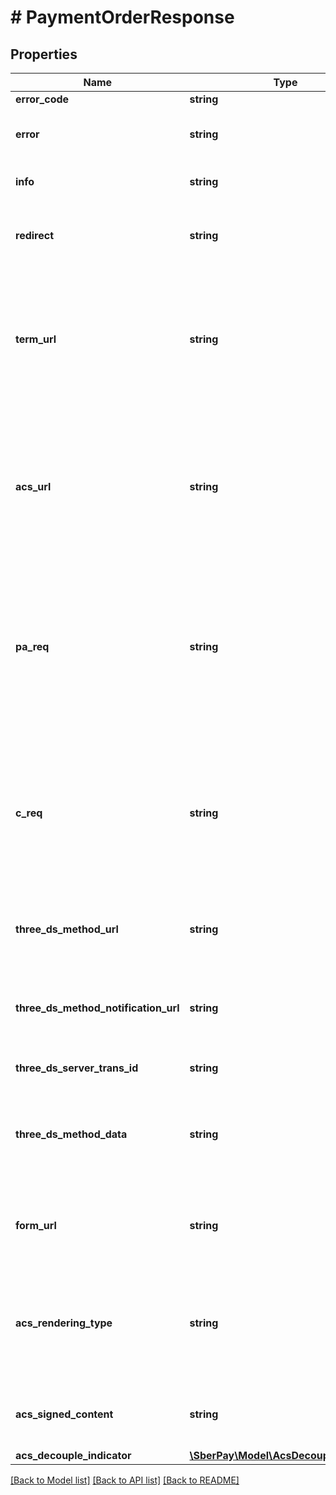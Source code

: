 # # PaymentOrderResponse

## Properties

Name | Type | Description | Notes
------------ | ------------- | ------------- | -------------
**error_code** | **string** | Код ошибки |
**error** | **string** | Описание ошибки на языке, переданном в параметре language в запросе | [optional]
**info** | **string** | Сообщение для отображения Плательщику | [optional]
**redirect** | **string** | Адрес возврата после совершения оплаты - returnUrl или failUrl (в зависиомсти от результата) | [optional]
**term_url** | **string** | URL адрес Клиента для возврата после проведения 3-D Secure аутентификации Плательщика. Обязателен, если используется платёжная страница на стороне Клиента и 3DS Server Банка | [optional]
**acs_url** | **string** | Адрес ACS Банка-эмитента для проведения 3-D Secure аутентификации Карты Плательщика. Не используется при платежах, не требующих дополнительной аутентификации на ACS Банка-эмитента. | [optional]
**pa_req** | **string** | Сообщение Payer Authentication Request для проведения 3-D Secure аутентификации Карты Плательщика по протоколу 3-D Secure 1.0.2. Не используется при платежах, не требующих дополнительной аутентификации на ACS Банка-эмитента. | [optional]
**c_req** | **string** | Сообщение Challenge Request для проведения 3-D Secure аутентификации Карты Плательщика по протоколу 3-D Secure 2.x.x. Не используется при платежах, не требующих дополнительной аутентификации на ACS Банка-эмитента. | [optional]
**three_ds_method_url** | **string** | URL адрес для отправки запроса 3DS Method Data, если карта поддерживает вызов 3DS Method | [optional]
**three_ds_method_notification_url** | **string** | URL адрес Клиента для получения уведомления о завершении вызова 3DS Method (3DS Method Notification URL) | [optional]
**three_ds_server_trans_id** | **string** | Идентификатор 3DS Server Transaction ID | [optional]
**three_ds_method_data** | **string** | Значение объекта 3DS Method Data в кодировке base64url, если карта поддерживает 3DS Method и threeDSMNotificationUrl был передан в запросе | [optional]
**form_url** | **string** | URL-адрес страницы, на который должен быть перенаправлен браузер Плательщика для дальнейшего проведения операции | [optional]
**acs_rendering_type** | **string** | Шаблон UI, выбранный ACS из поддерживаемых SDK для проведения Challenge с Плательщиком в сценарии Application-based. Передается в кодировке base64 | [optional]
**acs_signed_content** | **string** | Параметры ACS для проведения Challenge с Плательщиком в сценарии Application-based | [optional]
**acs_decouple_indicator** | [**\SberPay\Model\AcsDecoupleIndicator**](AcsDecoupleIndicator.md) |  | [optional]

[[Back to Model list]](../../README.md#models) [[Back to API list]](../../README.md#endpoints) [[Back to README]](../../README.md)
